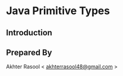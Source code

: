 # Java Primitive Types #

## Introduction ##




## Prepared By ##
Akhter Rasool < akhterrasool48@gmail.com >
